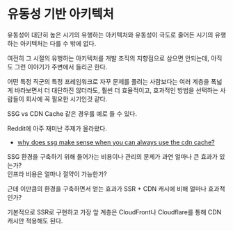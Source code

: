 # 유동성 기반 아키텍처

유동성이 대단히 높은 시기의 유행하는 아키텍처와 유동성이 극도로 줄어든 시기의 유행하는 아키텍처는 다를 수 밖에 없다.  
  

여전히 그 시절의 유행하는 아키텍처를 개발 조직의 지향점으로 삼으면 안되는데, 아직도 그런 이야기가 주변에서 들리곤 한다.

어떤 특정 직군의 특정 프레임워크로 자꾸 문제를 풀려는 사람보다는 여러 계층을 폭넓게 바라보면서 더 대단하진 않더라도, 훨씬 더 효율적이고, 효과적인 방법을 선택하는 사람들이 회사에 꼭 필요한 시기인것 같다.

SSG vs CDN Cache 같은 경우를 예로 들 수 있다.  

Reddit에 아주 재미난 주제가 올라왔다.  
- [why does ssg make sense when you can always use the cdn cache?](https://www.reddit.com/r/nextjs/comments/1cxwg51/why_does_ssg_make_sense_when_you_can_always_use/)

SSG 환경을 구축하기 위해 들어가는 비용이나 관리의 문제가 과연 얼마나 큰 효과가 있는가?  
인프라 비용은 얼마나 절약이 가능한가?

근데 이만큼의 환경을 구축하면서 얻는 효과가 SSR + CDN 캐시에 비해 얼마나 효과적인가?
  
기본적으로 SSR로 구현하고 가장 앞 계층은 CloudFront나 Cloudflare를 통해 CDN 캐시만 적용해도 된다.  
